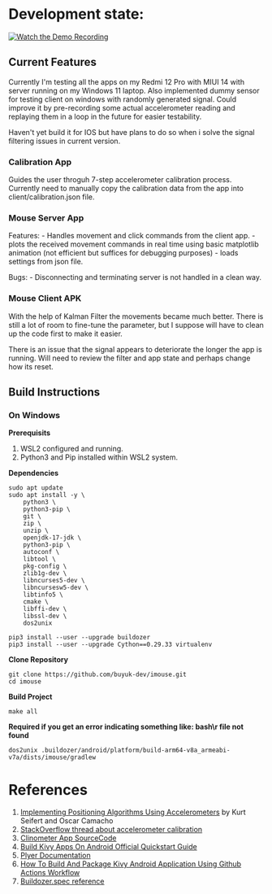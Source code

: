 # Development state:

[![Watch the Demo Recording](https://img.youtube.com/vi/b-4CgelNyL0/hqdefault.jpg)](https://www.youtube.com/embed/b-4CgelNyL0)

## Current Features

Currently I'm testing all the apps on my Redmi 12 Pro with MIUI 14 with server running on my Windows 11 laptop.
Also implemented dummy sensor for testing client on windows with randomly generated signal.
Could improve it by pre-recording some actual accelerometer reading and replaying them in a loop in the future for easier testability.

Haven't yet build it for IOS but have plans to do so when i solve the signal filtering issues in current version.

### Calibration App

Guides the user throguh 7-step accelerometer calibration process.
Currently need to manually copy the calibration data from the app into client/calibration.json file.

### Mouse Server App

Features:
    - Handles movement and click commands from the client app.
    - plots the received movement commands in real time using basic matplotlib animation (not efficient but suffices for debugging purposes)
    - loads settings from json file.

Bugs:
    - Disconnecting and terminating server is not handled in a clean way.


### Mouse Client APK

With the help of Kalman Filter the movements became much better. There is still a lot of room to fine-tune the parameter, but I suppose
will have to clean up the code first to make it easier.

There is an issue that the signal appears to deteriorate the longer the app is running. Will need to review the filter and app state and perhaps change how its reset.


## Build Instructions

### On Windows

**Prerequisits**

1. WSL2 configured and running.
2. Python3 and Pip installed within WSL2 system.

**Dependencies**

    sudo apt update
    sudo apt install -y \
        python3 \
        python3-pip \
        git \
        zip \
        unzip \
        openjdk-17-jdk \
        python3-pip \
        autoconf \
        libtool \
        pkg-config \
        zlib1g-dev \
        libncurses5-dev \
        libncursesw5-dev \
        libtinfo5 \
        cmake \
        libffi-dev \
        libssl-dev \
        dos2unix

    pip3 install --user --upgrade buildozer
    pip3 install --user --upgrade Cython==0.29.33 virtualenv

**Clone Repository**

    git clone https://github.com/buyuk-dev/imouse.git
    cd imouse

**Build Project**

    make all


**Required if you get an error indicating something like: bash\r file not found**

    dos2unix .buildozer/android/platform/build-arm64-v8a_armeabi-v7a/dists/imouse/gradlew

# References

1. [Implementing Positioning Algorithms Using Accelerometers](https://www.nxp.com/docs/en/application-note/AN3397.pdf) by Kurt Seifert and Oscar Camacho
2. [StackOverflow thread about accelerometer calibration](https://stackoverflow.com/questions/43364006/android-accelerometer-calibration)
3. [Clinometer App SourceCode](https://github.com/BasicAirData/Clinometer/blob/master/app/src/main/java/eu/basicairdata/clinometer/CalibrationActivity.java)
4. [Build Kivy Apps On Android Official Quickstart Guide](https://buildozer.readthedocs.io/en/latest/quickstart.html)
5. [Plyer Documentation](https://plyer.readthedocs.io/en/latest/api.html)
6. [How To Build And Package Kivy Android Application Using Github Actions Workflow](https://middlewaretechnologies.in/2023/07/how-to-build-and-package-kivy-android-application-using-github-actions-workflow.html)
7. [Buildozer.spec reference](https://buildozer.readthedocs.io/en/latest/specifications.html)
